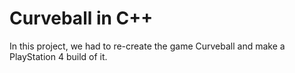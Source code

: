 # Curveball in C++

In this project, we had to re-create the game Curveball and make a PlayStation 4 build of it.
